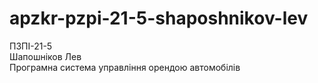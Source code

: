 # apzkr-pzpi-21-5-shaposhnikov-lev
ПЗПІ-21-5  
Шапошніков Лев  
Програмна система управління орендою автомобілів 
